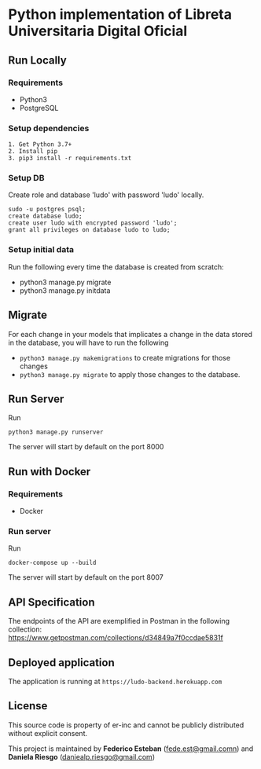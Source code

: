 # Python implementation of Libreta Universitaria Digital Oficial

## Run Locally

### Requirements
- Python3
- PostgreSQL

### Setup dependencies
```
1. Get Python 3.7+
2. Install pip
3. pip3 install -r requirements.txt
```

### Setup DB
Create role and database 'ludo' with password 'ludo' locally.
```
sudo -u postgres psql;
create database ludo;
create user ludo with encrypted password 'ludo';
grant all privileges on database ludo to ludo;
```

### Setup initial data
Run the following every time the database is created from scratch:
- python3 manage.py migrate
- python3 manage.py initdata

## Migrate
For each change in your models that implicates a change in the data stored in the database, you will
have to run the following
- `python3 manage.py makemigrations` to create migrations for those changes
- `python3 manage.py migrate` to apply those changes to the database.

## Run Server
Run
```
python3 manage.py runserver
```
The server will start by default on the port 8000

## Run with Docker

### Requirements
- Docker

### Run server
Run
```
docker-compose up --build
```
The server will start by default on the port 8007

## API Specification
The endpoints of the API are exemplified in Postman in the following collection: https://www.getpostman.com/collections/d34849a7f0ccdae5831f


## Deployed application
The application is running at `https://ludo-backend.herokuapp.com`

## License
This source code is property of er-inc and cannot be publicly distributed without explicit consent.

This project is maintained by **Federico Esteban** (fede.est@gmail.comn) and **Daniela Riesgo** (daniealp.riesgo@gmail.com)
